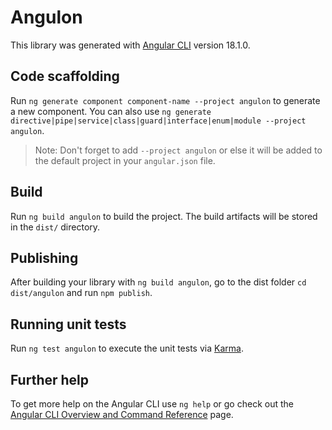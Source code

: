# Angulon

This library was generated with [Angular CLI](https://github.com/angular/angular-cli) version 18.1.0.

## Code scaffolding

Run `ng generate component component-name --project angulon` to generate a new component. You can also use `ng generate directive|pipe|service|class|guard|interface|enum|module --project angulon`.
> Note: Don't forget to add `--project angulon` or else it will be added to the default project in your `angular.json` file. 

## Build

Run `ng build angulon` to build the project. The build artifacts will be stored in the `dist/` directory.

## Publishing

After building your library with `ng build angulon`, go to the dist folder `cd dist/angulon` and run `npm publish`.

## Running unit tests

Run `ng test angulon` to execute the unit tests via [Karma](https://karma-runner.github.io).

## Further help

To get more help on the Angular CLI use `ng help` or go check out the [Angular CLI Overview and Command Reference](https://angular.dev/tools/cli) page.
